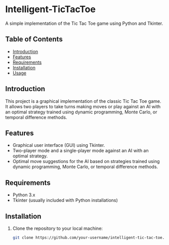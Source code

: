 # Intelligent-TicTacToe

A simple implementation of the Tic Tac Toe game using Python and Tkinter.

## Table of Contents

- [Introduction](#introduction)
- [Features](#features)
- [Requirements](#requirements)
- [Installation](#installation)
- [Usage](#usage)

## Introduction

This project is a graphical implementation of the classic Tic Tac Toe game. It allows two players to take turns making moves or play against an AI with an optimal strategy trained using dynamic programming, Monte Carlo, or temporal difference methods.

## Features

- Graphical user interface (GUI) using Tkinter.
- Two-player mode and a single-player mode against an AI with an optimal strategy.
- Optimal move suggestions for the AI based on strategies trained using dynamic programming, Monte Carlo, or temporal difference methods.

## Requirements

- Python 3.x
- Tkinter (usually included with Python installations)

## Installation

1. Clone the repository to your local machine:

   ```bash
   git clone https://github.com/your-username/intelligent-tic-tac-toe.git
